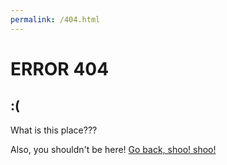 ```yaml
---
permalink: /404.html
---
```

# ERROR 404
## :(
What is this place???

Also, you shouldn't be here! [Go back, shoo! shoo!](/)
